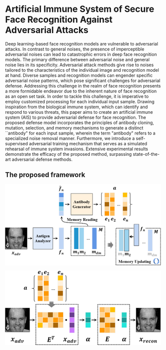 # Artificial Immune System of Secure Face Recognition Against Adversarial Attacks
Deep learning-based face recognition models are vulnerable to adversarial attacks. In contrast to general noises, the presence of imperceptible adversarial noises can lead to catastrophic errors in deep face recognition models. The primary difference between adversarial noise and general noise lies in its specificity. Adversarial attack methods give rise to noises tailored to the characteristics of the individual image and recognition model at hand. Diverse samples and recognition models can engender specific adversarial noise patterns, which pose significant challenges for adversarial defense. Addressing this challenge in the realm of face recognition presents a more formidable endeavor due to the inherent nature of face recognition as an open set task. In order to tackle this challenge, it is imperative to employ customized processing for each individual input sample. Drawing inspiration from the biological immune system, which can identify and respond to various threats, this paper aims to create an artificial immune system (AIS) to provide adversarial defense for face recognition. The proposed defense model incorporates the principles of antibody cloning, mutation, selection, and memory mechanisms to generate a distinct ``antibody" for each input sample, wherein the term "antibody" refers to a specialized noise removal manner. Furthermore, we introduce a self-supervised adversarial training mechanism that serves as a simulated rehearsal of immune system invasions. Extensive experimental results demonstrate the efficacy of the proposed method, surpassing state-of-the-art adversarial defense methods.

## The proposed framework

![arch](framework.png)

![arch](recon.png)
